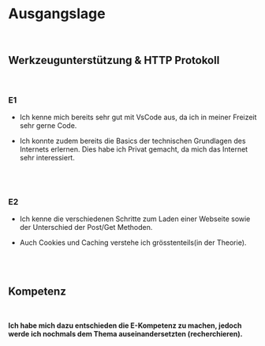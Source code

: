 # Ausgangslage

<br>

## Werkzeugunterstützung & HTTP Protokoll
<br>

### E1

- Ich kenne mich bereits sehr gut mit VsCode aus, da ich in meiner Freizeit sehr gerne Code.

 - Ich konnte zudem bereits die Basics der technischen Grundlagen des Internets erlernen. Dies habe ich Privat gemacht, da mich das Internet sehr interessiert.

 <br>
<br>

### E2

 - Ich kenne die verschiedenen Schritte zum Laden einer Webseite sowie der Unterschied der Post/Get Methoden. 

- Auch Cookies und Caching verstehe ich grösstenteils(in der Theorie).

<br>
<br>

## Kompetenz
<br>

**Ich habe mich dazu entschieden die E-Kompetenz zu machen, jedoch werde ich nochmals dem Thema auseinandersetzten (recherchieren).**



